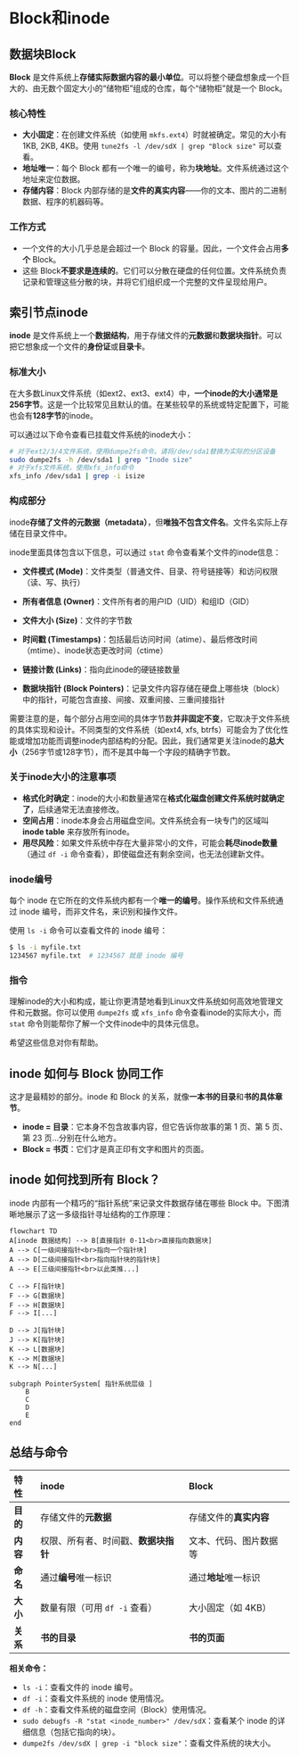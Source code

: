 # Block和inode

## 数据块Block

**Block** 是文件系统上**存储实际数据内容的最小单位**。可以将整个硬盘想象成一个巨大的、由无数个固定大小的“储物柜”组成的仓库，每个“储物柜”就是一个 Block。



### 核心特性
*   **大小固定**：在创建文件系统（如使用 `mkfs.ext4`）时就被确定。常见的大小有 1KB, 2KB, 4KB。使用 `tune2fs -l /dev/sdX | grep "Block size"` 可以查看。
*   **地址唯一**：每个 Block 都有一个唯一的编号，称为**块地址**。文件系统通过这个地址来定位数据。
*   **存储内容**：Block 内部存储的是**文件的真实内容**——你的文本、图片的二进制数据、程序的机器码等。



### 工作方式

*   一个文件的大小几乎总是会超过一个 Block 的容量。因此，一个文件会占用**多个** Block。
*   这些 Block**不要求是连续的**。它们可以分散在硬盘的任何位置。文件系统负责记录和管理这些分散的块，并将它们组织成一个完整的文件呈现给用户。



## 索引节点inode

**inode** 是文件系统上一个**数据结构**，用于存储文件的**元数据**和**数据块指针**。可以把它想象成一个文件的**身份证**或**目录卡**。



### 标准大小

在大多数Linux文件系统（如ext2、ext3、ext4）中，**一个inode的大小通常是256字节**。这是一个比较常见且默认的值。在某些较早的系统或特定配置下，可能也会有**128字节**的inode。

可以通过以下命令查看已挂载文件系统的inode大小：

```bash
# 对于ext2/3/4文件系统，使用dumpe2fs命令。请将/dev/sda1替换为实际的分区设备
sudo dumpe2fs -h /dev/sda1 | grep "Inode size"
# 对于xfs文件系统，使用xfs_info命令
xfs_info /dev/sda1 | grep -i isize
```



### 构成部分

inode**存储了文件的元数据（metadata）**，但**唯独不包含文件名**。文件名实际上存储在目录文件中。

inode里面具体包含以下信息，可以通过 `stat` 命令查看某个文件的inode信息：

- **文件模式 (Mode)**：文件类型（普通文件、目录、符号链接等）和访问权限（读、写、执行）
- **所有者信息 (Owner)**：文件所有者的用户ID（UID）和组ID（GID）
- **文件大小 (Size)**：文件的字节数

- **时间戳 (Timestamps)**：包括最后访问时间（atime）、最后修改时间（mtime）、inode状态更改时间（ctime）
- **链接计数 (Links)**：指向此inode的硬链接数量
- **数据块指针 (Block Pointers)**：记录文件内容存储在硬盘上哪些块（block）中的指针，可能包含直接、间接、双重间接、三重间接指针



需要注意的是，每个部分占用空间的具体字节数**并非固定不变**，它取决于文件系统的具体实现和设计。不同类型的文件系统（如ext4, xfs, btrfs）可能会为了优化性能或增加功能而调整inode内部结构的分配。因此，我们通常更关注inode的**总大小**（256字节或128字节），而不是其中每一个字段的精确字节数。



### 关于inode大小的注意事项

*   **格式化时确定**：inode的大小和数量通常在**格式化磁盘创建文件系统时就确定了**，后续通常无法直接修改。
*   **空间占用**：inode本身会占用磁盘空间。文件系统会有一块专门的区域叫 **inode table** 来存放所有inode。
*   **用尽风险**：如果文件系统中存在大量非常小的文件，可能会**耗尽inode数量**（通过 `df -i` 命令查看），即使磁盘还有剩余空间，也无法创建新文件。





### inode编号

每个 inode 在它所在的文件系统内都有一个**唯一的编号**。操作系统和文件系统通过 inode 编号，而非文件名，来识别和操作文件。

使用 `ls -i` 命令可以查看文件的 inode 编号：

```bash
$ ls -i myfile.txt
1234567 myfile.txt  # 1234567 就是 inode 编号
```



### 指令

理解inode的大小和构成，能让你更清楚地看到Linux文件系统如何高效地管理文件和元数据。你可以使用 `dumpe2fs` 或 `xfs_info` 命令查看inode的实际大小，而 `stat` 命令则能帮你了解一个文件inode中的具体元信息。

希望这些信息对你有帮助。





## inode 如何与 Block 协同工作

这才是最精妙的部分。inode 和 Block 的关系，就像**一本书的目录**和**书的具体章节**。

*   **inode = 目录**：它本身不包含故事内容，但它告诉你故事的第 1 页、第 5 页、第 23 页...分别在什么地方。
*   **Block = 书页**：它们才是真正印有文字和图片的页面。



## inode 如何找到所有 Block？

inode 内部有一个精巧的“指针系统”来记录文件数据存储在哪些 Block 中。下图清晰地展示了这一多级指针寻址结构的工作原理：

```mermaid
flowchart TD
A[inode 数据结构] --> B[直接指针 0-11<br>直接指向数据块]
A --> C[一级间接指针<br>指向一个指针块]
A --> D[二级间接指针<br>指向指针块的指针块]
A --> E[三级间接指针<br>以此类推...]

C --> F[指针块]
F --> G[数据块]
F --> H[数据块]
F --> I[...]

D --> J[指针块]
J --> K[指针块]
K --> L[数据块]
K --> M[数据块]
K --> N[...]

subgraph PointerSystem[ 指针系统层级 ]
    B
    C
    D
    E
end
```

## 总结与命令

| 特性     | **inode**                            | **Block**              |
| :------- | :----------------------------------- | :--------------------- |
| **目的** | 存储文件的**元数据**                 | 存储文件的**真实内容** |
| **内容** | 权限、所有者、时间戳、**数据块指针** | 文本、代码、图片数据等 |
| **命名** | 通过**编号**唯一标识                 | 通过**地址**唯一标识   |
| **大小** | 数量有限（可用 `df -i` 查看）        | 大小固定（如 4KB）     |
| **关系** | **书的目录**                         | **书的页面**           |

**相关命令：**

*   `ls -i`：查看文件的 inode 编号。
*   `df -i`：查看文件系统的 inode 使用情况。
*   `df -h`：查看文件系统的磁盘空间（Block）使用情况。
*   `sudo debugfs -R "stat <inode_number>" /dev/sdX`：查看某个 inode 的详细信息（包括它指向的块）。
*   `dumpe2fs /dev/sdX | grep -i "block size"`：查看文件系统的块大小。





